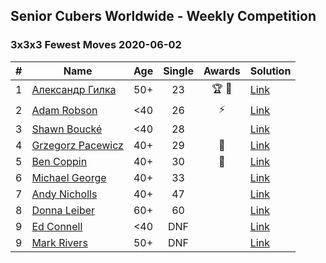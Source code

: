 ## Senior Cubers Worldwide - Weekly Competition
### 3x3x3 Fewest Moves 2020-06-02

| # | Name | Age | Single | Awards | Solution |
| :--: | -- | :--: | :--: | :--: | :-- |
| 1 | [Александр Гилка](../../persons/александр_гилка.md) | 50+ | 23 | 🏆 🥇 | [Link](https://www.facebook.com/events/3920457157996941/permalink/3925569974152326/) |
| 2 | [Adam Robson](../../persons/adam_robson.md) | <40 | 26 | ⚡ | [Link](https://www.facebook.com/events/3920457157996941/permalink/3937885802920743/) |
| 3 | [Shawn Boucké](../../persons/shawn_boucke.md) | <40 | 28 |  | [Link](https://www.facebook.com/events/3920457157996941/permalink/3940376476005009/) |
| 4 | [Grzegorz Pacewicz](../../persons/grzegorz_pacewicz.md) | 40+ | 29 | 🥈 | [Link](https://www.facebook.com/events/3920457157996941/permalink/3929360207106636/) |
| 5 | [Ben Coppin](../../persons/ben_coppin.md) | 40+ | 30 | 🥉 | [Link](https://www.facebook.com/events/3920457157996941/permalink/3929494677093189/) |
| 6 | [Michael George](../../persons/michael_george.md) | 40+ | 33 |  | [Link](https://www.facebook.com/events/3920457157996941/permalink/3930760370299953/) |
| 7 | [Andy Nicholls](../../persons/andy_nicholls.md) | 40+ | 47 |  | [Link](https://www.facebook.com/events/3920457157996941/permalink/3921205061255484/) |
| 8 | [Donna Leiber](../../persons/donna_leiber.md) | 60+ | 60 |  | [Link](https://www.facebook.com/events/3920457157996941/permalink/3948916025151054/) |
| 9 | [Ed Connell](../../persons/ed_connell.md) | <40 | DNF |  | [Link](https://www.facebook.com/events/3920457157996941/permalink/3925796234129700/) |
| 9 | [Mark Rivers](../../persons/mark_rivers.md) | 50+ | DNF |  | [Link](https://www.facebook.com/events/3920457157996941/permalink/3946084605434196/) |

<!-- Global site tag (gtag.js) - Google Analytics -->
<script async src="https://www.googletagmanager.com/gtag/js?id=UA-86348435-3"></script>
<script>window.dataLayer = window.dataLayer || []; function gtag() {dataLayer.push(arguments);} gtag('js', new Date()); gtag('config', 'UA-86348435-3');</script>
